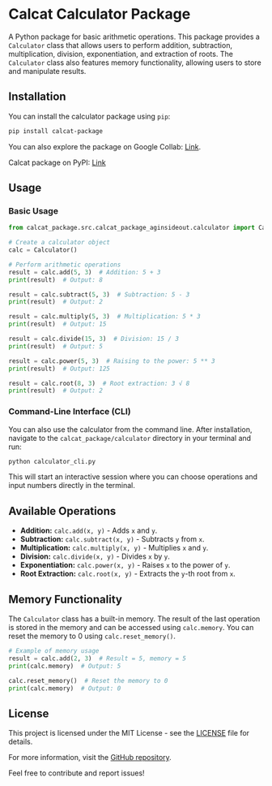 # Calcat Calculator Package

A Python package for basic arithmetic operations. This package provides a `Calculator` class that allows users to perform addition, subtraction, multiplication, division, exponentiation, and extraction of roots. The `Calculator` class also features memory functionality, allowing users to store and manipulate results.

## Installation

You can install the calculator package using `pip`:

```bash
pip install calcat-package
```

You can also explore the package on Google Collab: [Link](https://colab.research.google.com/drive/1l8WPPTghRXa-_CsxxtB_GSfUYFBP1fJf?usp=sharing).

Calcat package on PyPI: [Link](https://pypi.org/project/calcat-package/1.0.0/#files)

## Usage

### Basic Usage

```python
from calcat_package.src.calcat_package_aginsideout.calculator import Calculator

# Create a calculator object
calc = Calculator()

# Perform arithmetic operations
result = calc.add(5, 3)  # Addition: 5 + 3
print(result)  # Output: 8

result = calc.subtract(5, 3)  # Subtraction: 5 - 3
print(result)  # Output: 2

result = calc.multiply(5, 3)  # Multiplication: 5 * 3
print(result)  # Output: 15

result = calc.divide(15, 3)  # Division: 15 / 3
print(result)  # Output: 5

result = calc.power(5, 3)  # Raising to the power: 5 ** 3
print(result)  # Output: 125

result = calc.root(8, 3)  # Root extraction: 3 √ 8
print(result)  # Output: 2

```
### Command-Line Interface (CLI)

You can also use the calculator from the command line. After installation, navigate to the `calcat_package/calculator` directory in your terminal and run:

```bash
python calculator_cli.py
```

This will start an interactive session where you can choose operations and input numbers directly in the terminal.

## Available Operations

- **Addition:** `calc.add(x, y)` - Adds `x` and `y`.
- **Subtraction:** `calc.subtract(x, y)` - Subtracts `y` from `x`.
- **Multiplication:** `calc.multiply(x, y)` - Multiplies `x` and `y`.
- **Division:** `calc.divide(x, y)` - Divides `x` by `y`.
- **Exponentiation:** `calc.power(x, y)` - Raises `x` to the power of `y`.
- **Root Extraction:** `calc.root(x, y)` - Extracts the `y`-th root from `x`.

## Memory Functionality

The `Calculator` class has a built-in memory. The result of the last operation is stored in the memory and can be accessed using `calc.memory`. You can reset the memory to 0 using `calc.reset_memory()`.

```python
# Example of memory usage
result = calc.add(2, 3)  # Result = 5, memory = 5
print(calc.memory)  # Output: 5

calc.reset_memory()  # Reset the memory to 0
print(calc.memory)  # Output: 0
```

## License

This project is licensed under the MIT License - see the [LICENSE](https://choosealicense.com/licenses/mit/) file for details.

For more information, visit the [GitHub repository](https://github.com/TuringCollegeSubmissions/athiel-DWWP.1.5).

Feel free to contribute and report issues!